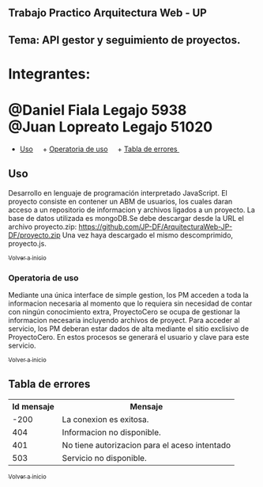 ## Trabajo Practico Arquitectura Web - UP 

## Tema: API gestor y seguimiento de proyectos.

# Integrantes: 
  @Daniel Fiala Legajo 5938 </br>
  @Juan Lopreato Legajo 51020
=======

+ [Uso](#Uso)
     + [Operatoria de uso](#operatoria)
     + [Tabla de errores ](#codigoerror)
     
<a name="Comenzar a utilizar la API"></a>

## Uso
Desarrollo en lenguaje de programación interpretado JavaScript. El proyecto consiste en contener un ABM de usuarios, los cuales daran acceso a un repositorio de informacion y archivos ligados a un proyecto. La base de datos utilizada es mongoDB.Se debe descargar desde la URL el archivo proyecto.zip: https://github.com/JP-DF/ArquitecturaWeb-JP-DF/proyecto.zip
Una vez haya descargado el mismo descomprimido, proyecto.js.

[<sub>Volver a inicio</sub>](#inicio)
</br>

<a name="operatoria"></a>
### Operatoria de uso 
Mediante una única interface de simple gestion, los PM acceden a toda la informacion necesaria al momento que lo requiera sin necesidad de contar con ningún conocimiento extra, ProyectoCero se ocupa de gestionar la informacion necesaria incluyendo archivos de proyect.
Para acceder al servicio, los PM deberan estar dados de alta mediante el sitio exclisivo de ProyectoCero. En estos procesos se generará el usuario y clave para este servicio.

[<sub>Volver a inicio</sub>](#inicio)
</br>

<a name="codigoerror"></a>
## Tabla de errores
<table>
<tr><th>Id mensaje</th><th>Mensaje</th></tr>
<tr><td>-200</td><td>La conexion es exitosa.</td></tr>
<tr><td>404</td><td>Informacion no disponible.</td></tr>
<tr><td>401</td><td>No tiene autorizacion para el aceso intentado</td></tr>
<tr><td>503</td><td>Servicio no disponible.</td></tr>
</table>

[<sub>Volver a inicio</sub>](#inicio)

